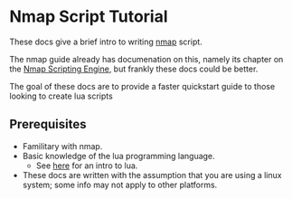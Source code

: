 # Nmap Script Tutorial

These docs give a brief intro to writing [nmap](https://nmap.org/) script.

The nmap guide already has documenation on this, namely its chapter on the [Nmap Scripting Engine](https://nmap.org/book/nse.html), but frankly these docs could be better.

The goal of these docs are to provide a faster quickstart guide to those looking to create lua scripts 

## Prerequisites

- Familitary with nmap.
- Basic knowledge of the lua programming language.
    - See [here](https://www.lua.org/pil/1.html) for an intro to lua.
- These docs are written with the assumption that you are using a linux system; some info may not apply to other platforms.